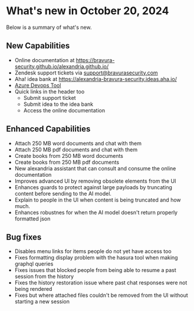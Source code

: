 # What's new in October 20, 2024

Below is a summary of what's new.

## New Capabilities

* Online documentation at https://bravura-security.github.io/alexandria.github.io/
* Zendesk support tickets via support@bravurasecurity.com
* Aha! idea bank at https://alexandria-bravura-security.ideas.aha.io/
* [Azure Devops Tool](/tools/azure-devops)
* Quick links in the header too
  * Submit support ticket
  * Submit idea to the idea bank
  * Access the online documentation

## Enhanced Capabilities

* Attach 250 MB word documents and chat with them
* Attach 250 MB pdf documents and chat with them
* Create books from 250 MB word documents
* Create books from 250 MB pdf documents
* New alexandria assistant that can consult and consume the online documentation
* Improves advanced UI by removing obsolete elements from the UI
* Enhances guards to protect against large payloads by truncating content before sending to the AI model. 
* Explain to people in the UI when content is being truncated and how much.
* Enhances robustnes for when the AI model doesn't return properly formatted json

## Bug fixes

* Disables menu links for items people do not yet have access too
* Fixes formatting display problem with the hasura tool when making graphql queries
* Fixes issues that blocked people from being able to resume a past session from the history
* Fixes the history restoration issue where past chat responses were not being rendered
* Fixes but where attached files couldn't be removed from the UI without starting a new session
